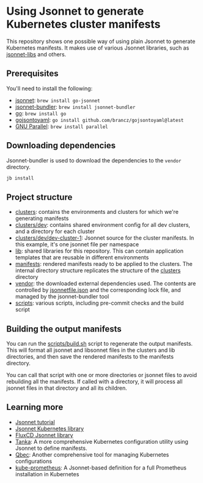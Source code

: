 # Using Jsonnet to generate Kubernetes cluster manifests

This repository shows one possible way of using plain Jsonnet to generate Kubernetes manifests.
It makes use of various Jsonnet libraries, such as [jsonnet-libs](https://github.com/jsonnet-libs) and others.

## Prerequisites

You'll need to install the following:

* [jsonnet](https://jsonnet.org/): `brew install go-jsonnet`
* [jsonnet-bundler](https://github.com/jsonnet-bundler/jsonnet-bundler): `brew install jsonnet-bundler`
* [go](https://go.dev/): `brew install go`
* [gojsontoyaml](https://github.com/brancz/gojsontoyaml): `go install github.com/brancz/gojsontoyaml@latest`
* [GNU Parallel](https://www.gnu.org/software/parallel/): `brew install parallel`

## Downloading dependencies

Jsonnet-bundler is used to download the dependencies to the `vendor` directory.

```bash
jb install
```

## Project structure

* [clusters](clusters): contains the environments and clusters for which we're generating manifests
* [clusters/dev](clusters/dev): contains shared environment config for all dev clusters, and a directory for each cluster
* [clusters/dev/dev-cluster-1](clusters/dev/dev-cluster-1): Jsonnet source for the cluster manifests. In this example, it's one jsonnet file per namespace
* [lib](lib): shared libraries for this repository. This can contain application templates that are reusable in different environments
* [manifests](manifests): rendered manifests ready to be applied to the clusters. The internal directory structure replicates the structure of the [clusters](clusters) directory
* [vendor](vendor): the downloaded external dependencies used. The contents are controlled by [jsonnetfile.json](jsonnetfile.json) and the corresponding lock file, and managed by the jsonnet-bundler tool
* [scripts](scripts): various scripts, including pre-commit checks and the build script

## Building the output manifests

You can run the [scripts/build.sh](scripts/build.sh) script to regenerate the output manifests.
This will format all jsonnet and libsonnet files in the clusters and lib directories, and then save the rendered manifests to the manifests directory.

You can call that script with one or more directories or jsonnet files to avoid rebuilding all the manifests. If called with a directory, it will process all jsonnet files in that directory and all its children.

## Learning more

* [Jsonnet tutorial](https://jsonnet.org/learning/tutorial.html)
* [Jsonnet Kubernetes library](https://jsonnet-libs.github.io/k8s-libsonnet/)
* [FluxCD Jsonnet library](https://jsonnet-libs.github.io/fluxcd-libsonnet/)
* [Tanka](https://tanka.dev/): A more comprehensive Kubernetes configuration utility using Jsonnet to define manifests.
* [Qbec](https://github.com/splunk/qbec): Another comprehensive tool for managing Kubernetes configurations
* [kube-prometheus](https://github.com/prometheus-operator/kube-prometheus): A Jsonnet-based definition for a full Prometheus installation in Kubernetes
